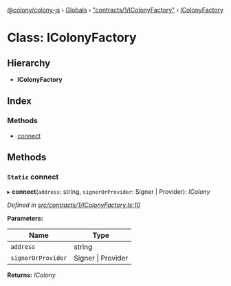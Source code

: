 [@colony/colony-js](../README.md) › [Globals](../globals.md) › ["contracts/1/IColonyFactory"](../modules/_contracts_1_icolonyfactory_.md) › [IColonyFactory](_contracts_1_icolonyfactory_.icolonyfactory.md)

# Class: IColonyFactory

## Hierarchy

* **IColonyFactory**

## Index

### Methods

* [connect](_contracts_1_icolonyfactory_.icolonyfactory.md#static-connect)

## Methods

### `Static` connect

▸ **connect**(`address`: string, `signerOrProvider`: Signer | Provider): *IColony*

*Defined in [src/contracts/1/IColonyFactory.ts:10](https://github.com/JoinColony/colonyJS/blob/60b53ae/src/contracts/1/IColonyFactory.ts#L10)*

**Parameters:**

Name | Type |
------ | ------ |
`address` | string |
`signerOrProvider` | Signer &#124; Provider |

**Returns:** *IColony*
